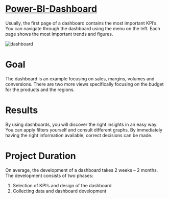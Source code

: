 # [Power-BI-Dashboard](https://app.powerbi.com/groups/me/reports/84b91d06-63db-426e-8774-cf0722fefb42/ReportSection)

Usually, the first page of a dashboard contains the most important KPI’s. You can navigate through the dashboard using the menu on the left. Each page shows the most important trends and figures.

![dashboard](https://user-images.githubusercontent.com/53620609/163669201-bb663800-55d2-4e00-a124-4a549c56de82.png)

# Goal
The dashboard is an example focusing on sales, margins, volumes and conversions. There are two more views specifically focusing on the budget for the products and the regions.

# Results
By using dashboards, you will discover the right insights in an easy way. You can apply filters yourself and consult different graphs. By immediately having the right information available, correct decisions can be made.

# Project Duration
On average, the development of a dashboard takes 2 weeks – 2 months. The development consists of two phases:

1. Selection of KPI’s and design of the dashboard
2. Collecting data and dashboard development
